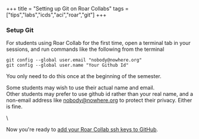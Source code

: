 +++
title = "Setting up Git on Roar Collabs"
tags = ["tips","labs","icds","aci","roar","git"]
+++

### Setup Git

For students using Roar Collab for the first time, open a terminal tab in your sessions, and run commands like the following from the terminal
```shell
git config --global user.email "nobody@nowhere.org"
git config --global user.name "Your Github Id"
```
You only need to do this once at the beginning of the semester.  

Some students may wish to use their actual name and email.  
Other students may prefer to use github id rather than your real name, and a non-email address like nobody@nowhere.org to protect their privacy.
Either is fine.

\\

Now you're ready to [add your Roar Collab ssh keys to GitHub](../sshkeys).
